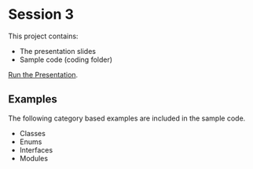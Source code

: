 # Session 3

This project contains:
* The presentation slides
* Sample code (coding folder) 

[Run the Presentation](https://keshshan.github.io/TS-Session/Session2/presentation/intrototypescript.html).

## Examples

The following category based examples are included in the sample code.

* Classes 
* Enums
* Interfaces
* Modules

